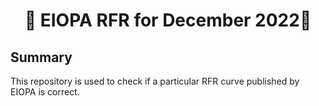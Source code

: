 <h1 align="center" style="border-botom: none">
  <b>
    🐍 EIOPA RFR for December 2022🐍     
  </b>
</h1>

## Summary
This repository is used to check if a particular RFR curve published by EIOPA is correct.
